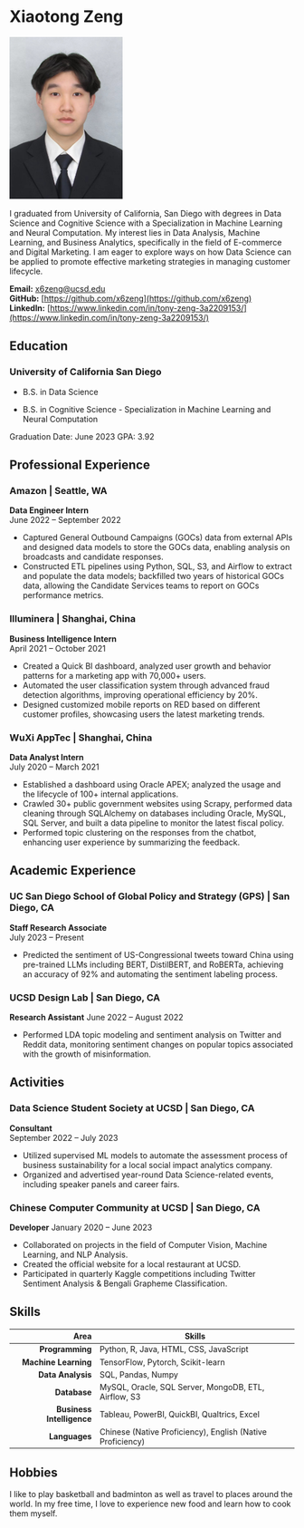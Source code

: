 
# Xiaotong Zeng
<img src="photo_professional.jpg" alt="photo" width="200"/>

I graduated from University of California, San Diego with degrees in Data Science and Cognitive Science with a Specialization in Machine Learning and Neural Computation. My interest lies in Data Analysis, Machine Learning, and Business Analytics, specifically in the field of E-commerce and Digital Marketing. I am eager to explore ways on how Data Science can be applied to promote effective marketing strategies in managing customer lifecycle.

**Email:** x6zeng@ucsd.edu  
**GitHub:** [https://github.com/x6zeng](https://github.com/x6zeng)  
**LinkedIn:** [https://www.linkedin.com/in/tony-zeng-3a2209153/](https://www.linkedin.com/in/tony-zeng-3a2209153/)  

## Education
### University of California San Diego

- B.S. in Data Science

- B.S. in Cognitive Science - Specialization in Machine Learning and Neural Computation

Graduation Date: June 2023
GPA: 3.92

## Professional Experience
### Amazon | Seattle, WA 
**Data Engineer Intern**  
June 2022 – September 2022
- Captured General Outbound Campaigns (GOCs) data from external APIs and designed data models to store the GOCs data, enabling analysis on broadcasts and candidate responses.
- Constructed ETL pipelines using Python, SQL, S3, and Airflow to extract and populate the data models; backfilled two years of historical GOCs data, allowing the Candidate Services teams to report on GOCs performance metrics.

### Illuminera | Shanghai, China 
**Business Intelligence Intern**  
April 2021 – October 2021
- Created a Quick BI dashboard, analyzed user growth and behavior patterns for a marketing app with 70,000+ users.
- Automated the user classification system through advanced fraud detection algorithms, improving operational efficiency by 20%.
- Designed customized mobile reports on RED based on different customer profiles, showcasing users the latest marketing trends.

### WuXi AppTec | Shanghai, China 
**Data Analyst Intern**  
July 2020 – March 2021
- Established a dashboard using Oracle APEX; analyzed the usage and the lifecycle of 100+ internal applications.
- Crawled 30+ public government websites using Scrapy, performed data cleaning through SQLAlchemy on databases including Oracle, MySQL, SQL Server, and built a data pipeline to monitor the latest fiscal policy.
- Performed topic clustering on the responses from the chatbot, enhancing user experience by summarizing the feedback.


## Academic Experience

### UC San Diego School of Global Policy and Strategy (GPS) | San Diego, CA 
**Staff Research Associate**  
July 2023 – Present
- Predicted the sentiment of US-Congressional tweets toward China using pre-trained LLMs including BERT, DistilBERT, and RoBERTa, achieving an accuracy of 92% and automating the sentiment labeling process.

### UCSD Design Lab | San Diego, CA 
**Research Assistant**
June 2022 – August 2022
- Performed LDA topic modeling and sentiment analysis on Twitter and Reddit data, monitoring sentiment changes on popular topics associated with the growth of misinformation.

## Activities

### Data Science Student Society at UCSD | San Diego, CA 
**Consultant**  
September 2022 – July 2023
- Utilized supervised ML models to automate the assessment process of business sustainability for a local social impact analytics company.
- Organized and advertised year-round Data Science-related events, including speaker panels and career fairs.

### Chinese Computer Community at UCSD | San Diego, CA 
**Developer**
January 2020 – June 2023
- Collaborated on projects in the field of Computer Vision, Machine Learning, and NLP Analysis.
- Created the official website for a local restaurant at UCSD.
- Participated in quarterly Kaggle competitions including Twitter Sentiment Analysis & Bengali Grapheme Classification.

## Skills

|Area|Skills|
|---:|---|
|**Programming**|Python, R, Java, HTML, CSS, JavaScript|
|**Machine Learning**|TensorFlow, Pytorch, Scikit-learn|
|**Data Analysis**|SQL, Pandas, Numpy|
|**Database**|MySQL, Oracle, SQL Server, MongoDB, ETL, Airflow, S3
|**Business Intelligence**|Tableau, PowerBI, QuickBI, Qualtrics, Excel|
|**Languages**|Chinese (Native Proficiency), English (Native Proficiency)|


## Hobbies
I like to play basketball and badminton as well as travel to places around the world. In my free time, I love to experience new food and learn how to cook them myself. 
